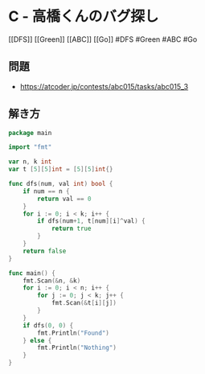 # C - 高橋くんのバグ探し
[[DFS]] [[Green]] [[ABC]] [[Go]]
#DFS #Green #ABC #Go 

## 問題
- https://atcoder.jp/contests/abc015/tasks/abc015_3

## 解き方
```go
package main

import "fmt"

var n, k int
var t [5][5]int = [5][5]int{}

func dfs(num, val int) bool {
	if num == n {
		return val == 0
	}
	for i := 0; i < k; i++ {
		if dfs(num+1, t[num][i]^val) {
			return true
		}
	}
	return false
}

func main() {
	fmt.Scan(&n, &k)
	for i := 0; i < n; i++ {
		for j := 0; j < k; j++ {
			fmt.Scan(&t[i][j])
		}
	}
	if dfs(0, 0) {
		fmt.Println("Found")
	} else {
		fmt.Println("Nothing")
	}
}
```
